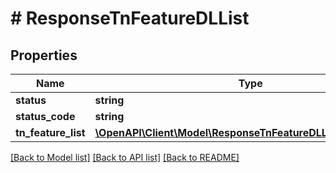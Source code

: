 # # ResponseTnFeatureDLList

## Properties

Name | Type | Description | Notes
------------ | ------------- | ------------- | -------------
**status** | **string** |  | [optional]
**status_code** | **string** |  | [optional]
**tn_feature_list** | [**\OpenAPI\Client\Model\ResponseTnFeatureDLListTnFeatureList**](ResponseTnFeatureDLListTnFeatureList.md) |  | [optional]

[[Back to Model list]](../../README.md#models) [[Back to API list]](../../README.md#endpoints) [[Back to README]](../../README.md)
